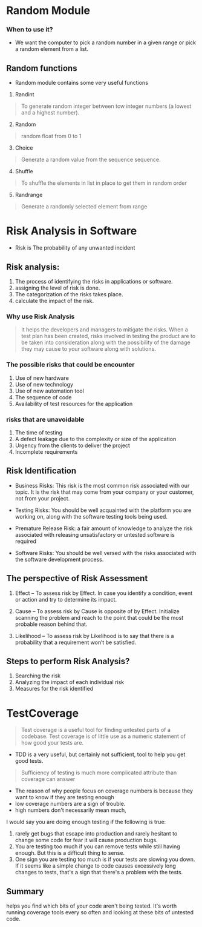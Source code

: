 # Random Module

### When to use it?
* We want the computer to pick a random number in a given range or pick a random element from a list.

## Random functions
* Random module contains some very useful functions
1. Randint
>  To generate random integer  between tow integer numbers (a lowest and a highest number).
2. Random
> random float from 0 to 1
3. Choice
> Generate a random value from the sequence sequence.
4. Shuffle
> To shuffle the elements in list in place to get them in random order
5. Randrange
> Generate a randomly selected element from range

# Risk Analysis in Software

* Risk is The probability of any unwanted incident

## Risk analysis:
 1. The process of identifying the risks in applications or software. 
 2. assigning the level of risk is done. 
 3. The categorization of the risks takes place.
 4. calculate the impact of the risk.


 ### Why use Risk Analysis
 > It helps the developers and managers to mitigate the risks. When a test plan has been created, risks involved in testing the product are to be taken into consideration along with the possibility of the damage they may cause to your software along with solutions.

 ### The possible risks that could be encounter
  1. Use of new hardware
  2. Use of new technology
  3. Use of new automation tool
  4. The sequence of code
  5. Availability of test resources for the application

 ### risks that are unavoidable
 1. The time of testing
 2. A defect leakage due to the complexity or size of the application
 3. Urgency from the clients to deliver the project
 4. Incomplete requirements

## Risk Identification


 * Business Risks: This risk is the most common risk associated with our topic. It is the risk that may come from your company or your customer, not from your project.

 * Testing Risks: You should be well acquainted with the platform you are working on, along with the software testing tools being used.

 * Premature Release Risk: a fair amount of knowledge to analyze the risk associated with releasing unsatisfactory or untested software is required

 * Software Risks: You should be well versed with the risks associated with the software development process.

## The perspective of Risk Assessment

 1. Effect – To assess risk by Effect. In case you identify a condition, event or action and try to determine its impact.

 2. Cause – To assess risk by Cause is opposite of by Effect. Initialize scanning the problem and reach to the point that could be the most probable reason behind that.

 3. Likelihood – To assess risk by Likelihood is to say that there is a probability that a requirement won’t be satisfied.

## Steps to perform Risk Analysis?

 1. Searching the risk
 2. Analyzing the impact of each individual risk
 3. Measures for the risk identified
 
# TestCoverage

 > Test coverage is a useful tool for finding untested parts of a codebase. Test coverage is of little use as a numeric statement of how good your tests are.

 * TDD is a very useful, but certainly not sufficient, tool to help you get good tests.

 > Sufficiency of testing is much more complicated attribute than coverage can answer
 * The reason of why people focus on coverage numbers is because they want to know if they are testing enough 
 * low coverage numbers are a sign of trouble.
 * high numbers don't necessarily mean much,

I would say you are doing enough testing if the following is true:

1. rarely get bugs that escape into production and rarely hesitant to change some code for fear it will cause production bugs.
2. You are testing too much if you can remove tests while still having enough. But this is a difficult thing to sense. 
3. One sign you are testing too much is if your tests are slowing you down. If it seems like a simple change to code causes excessively long changes to tests, that's a sign that there's a problem with the tests. 

## Summary
 helps you find which bits of your code aren't being tested.
 It's worth running coverage tools every so often and looking at these bits of untested code. 